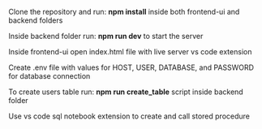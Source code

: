 Clone the repository and run: **npm install** inside both frontend-ui and backend folders

Inside backend folder run: **npm run dev** to start the server

Inside frontend-ui open index.html file with live server vs code extension

Create .env file with values for HOST, USER, DATABASE, and PASSWORD for database connection

To create users table run: **npm run create_table** script inside backend folder

Use vs code sql notebook extension to create and call stored procedure
